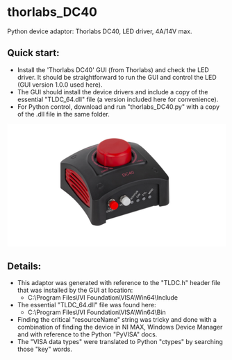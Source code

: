 # thorlabs_DC40
Python device adaptor: Thorlabs DC40, LED driver, 4A/14V max.
## Quick start:
- Install the 'Thorlabs DC40' GUI (from Thorlabs) and check the LED driver. It should be 
straightforward to run the GUI and control the LED (GUI version 1.0.0 used here).
- The GUI should install the device drivers and include a copy of the essential "TLDC_64.dll" file (a version included here for convenience).
- For Python control, download and run "thorlabs_DC40.py" with a copy of the .dll file in the same folder.

![social_preview](https://github.com/amsikking/thorlabs_DC40/blob/main/social_preview.png)

## Details:
- This adaptor was generated with reference to the "TLDC.h" header file that was installed by the GUI at location:
  - C:\Program Files\IVI Foundation\VISA\Win64\Include
- The essential "TLDC_64.dll" file was found here:
  - C:\Program Files\IVI Foundation\VISA\Win64\Bin
- Finding the critical "resourceName" string was tricky and done with a combination of finding the device in NI MAX, Windows Device Manager and with reference to the Python "PyVISA" docs.
- The "VISA data types" were translated to Python "ctypes" by searching those "key" words.

